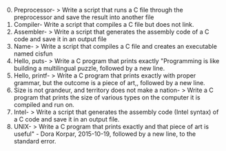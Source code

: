 0. Preprocessor- > Write a script that runs a C file through the preprocessor and save the result into another file
1. Compiler- Write a script that compiles a C file but does not link.
2. Assembler- > Write a script that generates the assembly code of a C code and save it in an output file
3. Name- > Write a script that compiles a C file and creates an executable named cisfun
4. Hello, puts- > Write a C program that prints exactly "Programming is like building a multilingual puzzle, followed by a new line.
5. Hello, printf- > Write a C program that prints exactly with proper grammar, but the outcome is a piece of art,, followed by a new line.
6. Size is not grandeur, and territory does not make a nation- > Write a C program that prints the size of various types on the computer it is compiled and run on.
7. Intel- > Write a script that generates the assembly code (Intel syntax) of a C code and save it in an output file.
8. UNIX- > Write a C program that prints exactly and that piece of art is useful" - Dora Korpar, 2015-10-19, followed by a new line, to the standard error.
